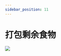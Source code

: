 ```yaml
---
sidebar_position: 11
---
```


# 打包剩余食物
<image src="sc-dialog/pack" ratio="0.5" ribbon="Day 11" />
<dialog>
# Can I get this [to go/adj.]?
## Sure.
# Please put the steak and salad in [separate/adj.] boxes?
Could you give me a bag to put the boxes in?
## We provide a paper bag for free.
# A paper bag would be great.
## OK. I'll get this [packed/v.] right away.
# Thank you.
</dialog>
